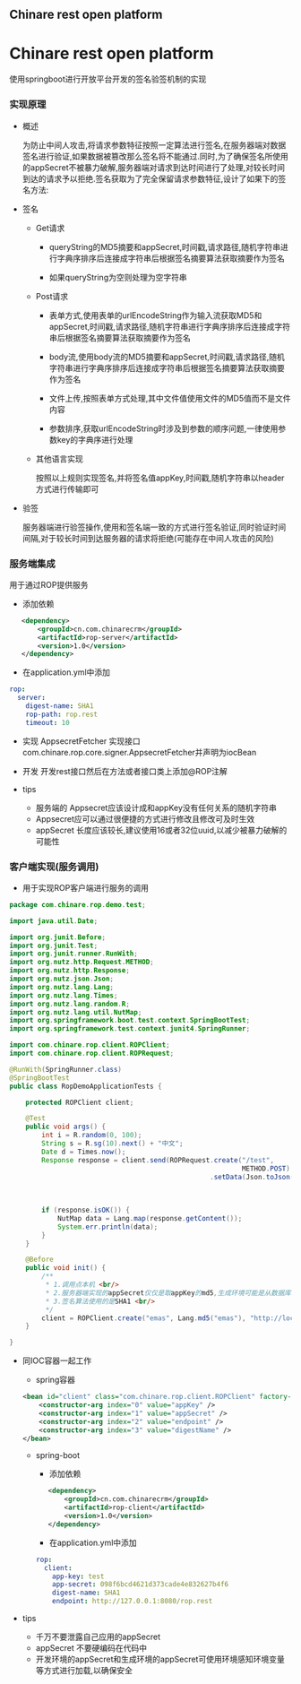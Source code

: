 ## Chinare rest open platform

Chinare rest open platform
==================================

使用springboot进行开放平台开发的签名验签机制的实现

### 实现原理

- 概述

    为防止中间人攻击,将请求参数特征按照一定算法进行签名,在服务器端对数据签名进行验证,如果数据被篡改那么签名将不能通过.同时,为了确保签名所使用的appSecret不被暴力破解,服务器端对请求到达时间进行了处理,对较长时间到达的请求予以拒绝.签名获取为了完全保留请求参数特征,设计了如果下的签名方法: 

- 签名
    + Get请求

        + queryString的MD5摘要和appSecret,时间戳,请求路径,随机字符串进行字典序排序后连接成字符串后根据签名摘要算法获取摘要作为签名

        + 如果queryString为空则处理为空字符串

    + Post请求

        + 表单方式,使用表单的urlEncodeString作为输入流获取MD5和appSecret,时间戳,请求路径,随机字符串进行字典序排序后连接成字符串后根据签名摘要算法获取摘要作为签名

        + body流,使用body流的MD5摘要和appSecret,时间戳,请求路径,随机字符串进行字典序排序后连接成字符串后根据签名摘要算法获取摘要作为签名

        + 文件上传,按照表单方式处理,其中文件值使用文件的MD5值而不是文件内容

        + 参数排序,获取urlEncodeString时涉及到参数的顺序问题,一律使用参数key的字典序进行处理
        
    + 其他语言实现

        按照以上规则实现签名,并将签名值appKey,时间戳,随机字符串以header方式进行传输即可
- 验签

    服务器端进行验签操作,使用和签名端一致的方式进行签名验证,同时验证时间间隔,对于较长时间到达服务器的请求将拒绝(可能存在中间人攻击的风险)
    

### 服务端集成

用于通过ROP提供服务

-  添加依赖

 ```xml
 	<dependency>
  		<groupId>cn.com.chinarecrm</groupId>
  		<artifactId>rop-server</artifactId>
  		<version>1.0</version>
  	</dependency>
 ```
-  在application.yml中添加

```yaml
rop:
  server:
    digest-name: SHA1
    rop-path: rop.rest
    timeout: 10
```
- 实现 AppsecretFetcher
实现接口com.chinare.rop.core.signer.AppsecretFetcher并声明为iocBean
- 开发
开发rest接口然后在方法或者接口类上添加@ROP注解

- tips
    - 服务端的 Appsecret应该设计成和appKey没有任何关系的随机字符串
    - Appsecret应可以通过很便捷的方式进行修改且修改可及时生效
    - appSecret 长度应该较长,建议使用16或者32位uuid,以减少被暴力破解的可能性

### 客户端实现(服务调用)

- 用于实现ROP客户端进行服务的调用

```java
package com.chinare.rop.demo.test;

import java.util.Date;

import org.junit.Before;
import org.junit.Test;
import org.junit.runner.RunWith;
import org.nutz.http.Request.METHOD;
import org.nutz.http.Response;
import org.nutz.json.Json;
import org.nutz.lang.Lang;
import org.nutz.lang.Times;
import org.nutz.lang.random.R;
import org.nutz.lang.util.NutMap;
import org.springframework.boot.test.context.SpringBootTest;
import org.springframework.test.context.junit4.SpringRunner;

import com.chinare.rop.client.ROPClient;
import com.chinare.rop.client.ROPRequest;

@RunWith(SpringRunner.class)
@SpringBootTest
public class RopDemoApplicationTests {

    protected ROPClient client;

    @Test
    public void args() {
        int i = R.random(0, 100);
        String s = R.sg(10).next() + "中文";
        Date d = Times.now();
        Response response = client.send(ROPRequest.create("/test",
                                                          METHOD.POST)
                                                  .setData(Json.toJson(NutMap.NEW()
                                                                             .addv("i", i)
                                                                             .addv("s", s)
                                                                             .addv("d", Times.format("yyyy-MM-dd HH:mm:ss", d)))));
        if (response.isOK()) {
            NutMap data = Lang.map(response.getContent());
            System.err.println(data);
        }
    }

    @Before
    public void init() {
        /**
         * 1.调用点本机 <br/>
         * 2.服务器端实现的appSecret仅仅是取appKey的md5,生成环境可能是从数据库获取的 <br/>
         * 3.签名算法使用的是SHA1 <br/>
         */
        client = ROPClient.create("emas", Lang.md5("emas"), "http://localhost:8080/nop.endpoint", "SHA1");
    }

}

```
- 同IOC容器一起工作

	+ spring容器 
	```xml
	<bean id="client" class="com.chinare.rop.client.ROPClient" factory-method="create">
		<constructor-arg index="0" value="appKey" />
		<constructor-arg index="1" value="appSecret" />
		<constructor-arg index="2" value="endpoint" />
		<constructor-arg index="3" value="digestName" />
	</bean>
	```
  	+ spring-boot
  	
		 -  添加依赖

		 ```xml
			<dependency>
				<groupId>cn.com.chinarecrm</groupId>
				<artifactId>rop-client</artifactId>
				<version>1.0</version>
			</dependency>
		 ```

		-  在application.yml中添加

		```yaml
		rop:
		  client:
			app-key: test
			app-secret: 098f6bcd4621d373cade4e832627b4f6
			digest-name: SHA1
			endpoint: http://127.0.0.1:8080/rop.rest
		```
	
- tips
	- 千万不要泄露自己应用的appSecret
	- appSecret 不要硬编码在代码中
	- 开发环境的appSecret和生成环境的appSecret可使用环境感知环境变量等方式进行加载,以确保安全
